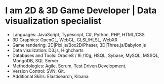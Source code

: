 # I am 2D & 3D Game Developer | Data visualization specialist

- Languages: JavaScript, Typescript, C#, Python, PHP, HTML/CSS
- 3D Graphics: OpenGL, WebGL, GLSL/HLSL, WebXR
- Game rendering: 2D|Pixi.js/Box2D/Phaser, 3D|Three.js/Babylon.js
- Data visulization: D3.js, Highcharts
- Databases and Tools: Oracle8 / 9i /10g, HSQL, Sybase, MySQL, MSSQL, MongoDB, SQL Server
- Methodologies: Agile, Scrum, Test Driven Development.
- Version Control: SVN, Git.
- Additional Skills: Elastisearch, Kibana
